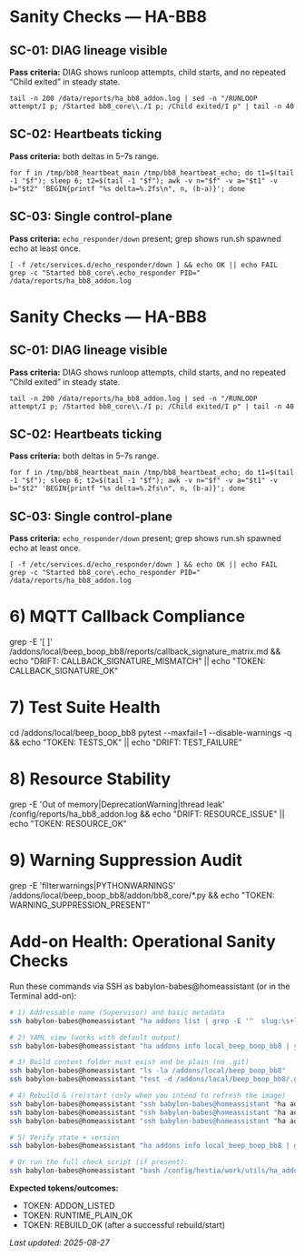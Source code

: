 # Sanity Checks — HA-BB8

## SC-01: DIAG lineage visible
**Pass criteria:** DIAG shows runloop attempts, child starts, and no repeated “Child exited” in steady state.
```
tail -n 200 /data/reports/ha_bb8_addon.log | sed -n "/RUNLOOP attempt/I p; /Started bb8_core\\./I p; /Child exited/I p" | tail -n 40
```

## SC-02: Heartbeats ticking
**Pass criteria:** both deltas in 5–7s range.
```
for f in /tmp/bb8_heartbeat_main /tmp/bb8_heartbeat_echo; do t1=$(tail -1 "$f"); sleep 6; t2=$(tail -1 "$f"); awk -v n="$f" -v a="$t1" -v b="$t2" 'BEGIN{printf "%s delta=%.2fs\n", n, (b-a)}'; done
```

## SC-03: Single control-plane
**Pass criteria:** `echo_responder/down` present; grep shows run.sh spawned echo at least once.
```
[ -f /etc/services.d/echo_responder/down ] && echo OK || echo FAIL
grep -c "Started bb8_core\.echo_responder PID=" /data/reports/ha_bb8_addon.log
```

# Sanity Checks — HA-BB8

## SC-01: DIAG lineage visible
**Pass criteria:** DIAG shows runloop attempts, child starts, and no repeated “Child exited” in steady state.
```
tail -n 200 /data/reports/ha_bb8_addon.log | sed -n "/RUNLOOP attempt/I p; /Started bb8_core\\./I p; /Child exited/I p" | tail -n 40
```

## SC-02: Heartbeats ticking
**Pass criteria:** both deltas in 5–7s range.
```
for f in /tmp/bb8_heartbeat_main /tmp/bb8_heartbeat_echo; do t1=$(tail -1 "$f"); sleep 6; t2=$(tail -1 "$f"); awk -v n="$f" -v a="$t1" -v b="$t2" 'BEGIN{printf "%s delta=%.2fs\n", n, (b-a)}'; done
```

## SC-03: Single control-plane
**Pass criteria:** `echo_responder/down` present; grep shows run.sh spawned echo at least once.
```
[ -f /etc/services.d/echo_responder/down ] && echo OK || echo FAIL
grep -c "Started bb8_core\.echo_responder PID=" /data/reports/ha_bb8_addon.log
```

# 6) MQTT Callback Compliance
grep -E '\[ \]' /addons/local/beep_boop_bb8/reports/callback_signature_matrix.md && echo "DRIFT: CALLBACK_SIGNATURE_MISMATCH" || echo "TOKEN: CALLBACK_SIGNATURE_OK"

# 7) Test Suite Health
cd /addons/local/beep_boop_bb8
pytest --maxfail=1 --disable-warnings -q && echo "TOKEN: TESTS_OK" || echo "DRIFT: TEST_FAILURE"

# 8) Resource Stability
grep -E 'Out of memory|DeprecationWarning|thread leak' /config/reports/ha_bb8_addon.log && echo "DRIFT: RESOURCE_ISSUE" || echo "TOKEN: RESOURCE_OK"

# 9) Warning Suppression Audit
grep -E 'filterwarnings|PYTHONWARNINGS' /addons/local/beep_boop_bb8/addon/bb8_core/*.py && echo "TOKEN: WARNING_SUPPRESSION_PRESENT"

# Add-on Health: Operational Sanity Checks


Run these commands via SSH as babylon-babes@homeassistant (or in the Terminal add-on):

```sh
# 1) Addressable name (Supervisor) and basic metadata
ssh babylon-babes@homeassistant "ha addons list | grep -E '^  slug:\s+local_beep_boop_bb8' && echo 'TOKEN: ADDON_LISTED'"

# 2) YAML view (works with default output)
ssh babylon-babes@homeassistant "ha addons info local_beep_boop_bb8 | yq '.slug, .version, .repository'"

# 3) Build context folder must exist and be plain (no .git)
ssh babylon-babes@homeassistant "ls -la /addons/local/beep_boop_bb8"
ssh babylon-babes@homeassistant "test -d /addons/local/beep_boop_bb8/.git && echo 'DRIFT: runtime_nested_git' || echo 'TOKEN: RUNTIME_PLAIN_OK'"

# 4) Rebuild & (re)start (only when you intend to refresh the image)
ssh babylon-babes@homeassistant "ssh babylon-babes@homeassistant "ha addons reload""
ssh babylon-babes@homeassistant "ssh babylon-babes@homeassistant "ha addons rebuild local_beep_boop_bb8""
ssh babylon-babes@homeassistant "ssh babylon-babes@homeassistant "ha addons start local_beep_boop_bb8""

# 5) Verify state + version
ssh babylon-babes@homeassistant "ha addons info local_beep_boop_bb8 | grep -E '^(state|version|version_latest):' && echo 'TOKEN: REBUILD_OK'"

# Or run the full check script (if present):
ssh babylon-babes@homeassistant "bash /config/hestia/work/utils/ha_addon_sanity_check.sh"
```

**Expected tokens/outcomes:**
- TOKEN: ADDON_LISTED
- TOKEN: RUNTIME_PLAIN_OK
- TOKEN: REBUILD_OK (after a successful rebuild/start)

_Last updated: 2025-08-27_
